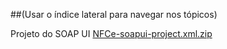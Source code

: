 ##(Usar o índice lateral para navegar nos tópicos)

Projeto do SOAP UI
[NFCe-soapui-project.xml.zip](/.attachments/NFCe-soapui-project.xml-7a426490-156a-4d0a-af71-b4978cc01ded.zip)